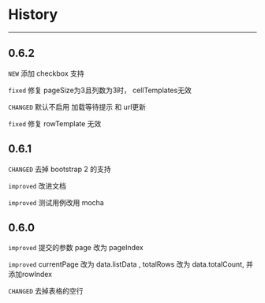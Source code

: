 # History

---

## 0.6.2

`NEW` 添加 checkbox 支持

`fixed` 修复 pageSize为3且列数为3时， cellTemplates无效

`CHANGED` 默认不启用 加载等待提示 和 url更新

`fixed` 修复 rowTemplate 无效

## 0.6.1

`CHANGED` 去掉 bootstrap 2 的支持

`improved` 改进文档

`improved` 测试用例改用 mocha


## 0.6.0

`improved` 提交的参数 page 改为 pageIndex

`improved` currentPage 改为 data.listData , totalRows 改为 data.totalCount, 并添加rowIndex

`CHANGED` 去掉表格的空行
